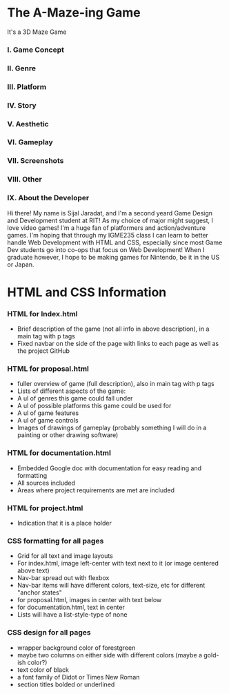 # The A-Maze-ing Game

It's a 3D Maze Game

### I. Game Concept

### II. Genre

### III. Platform

### IV. Story

### V. Aesthetic

### VI. Gameplay

### VII. Screenshots

### VIII. Other

### IX. About the Developer
Hi there! My name is Sijal Jaradat, and I'm a second yeard Game Design and Development student at RIT! As my choice of major might suggest, I love video games! I'm a huge fan of platformers and action/adventure games. I'm hoping that through my IGME235 class I can learn to better handle Web Development with HTML and CSS, especially since most Game Dev students go into co-ops that focus on Web Development! When I graduate however, I hope to be making games for Nintendo, be it in the US or Japan.


# HTML and CSS Information

### HTML for Index.html
- Brief description of the game (not all info in above description), in a main tag with p tags
- Fixed navbar on the side of the page with links to each page as well as the project GitHub

### HTML for proposal.html


- fuller overview of game (full description), also in main tag with p tags
- Lists of different aspects of the game:
-   A ul of genres this game could fall under
-   A ul of possible platforms this game could be used for 
-   A ul of game features
-   A ul of game controls
- Images of drawings of gameplay (probably something I will do in a painting or other drawing software)

### HTML for documentation.html
- Embedded Google doc with documentation for easy reading and formatting
- All sources included
- Areas where project requirements are met are included

### HTML for project.html
- Indication that it is a place holder

### CSS formatting for all pages


- Grid for all text and image layouts
- For index.html, image left-center with text next to it (or image centered above text)
- Nav-bar spread out with flexbox
- Nav-bar items will have different colors, text-size, etc for different "anchor states"
- for proposal.html, images in center with text below
- for documentation.html, text in center
- Lists will have a list-style-type of none

### CSS design for all pages


- wrapper background color of forestgreen
- maybe two columns on either side with different colors (maybe a gold-ish color?)
- text color of black
- a font family of Didot or Times New Roman
- section titles bolded or underlined


